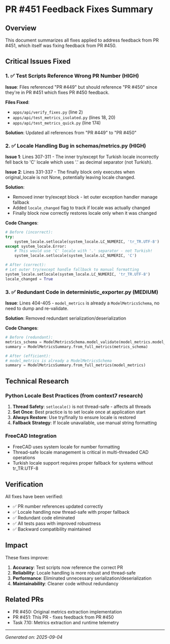 # PR #451 Feedback Fixes Summary

## Overview
This document summarizes all fixes applied to address feedback from PR #451, which itself was fixing feedback from PR #450.

## Critical Issues Fixed

### 1. ✅ Test Scripts Reference Wrong PR Number (HIGH)
**Issue**: Files referenced "PR #449" but should reference "PR #450" since they're in PR #451 which fixes PR #450 feedback.

**Files Fixed**:
- `apps/api/verify_fixes.py` (line 2)
- `apps/api/test_metrics_isolated.py` (lines 18, 20)
- `apps/api/test_metrics_quick.py` (line 174)

**Solution**: Updated all references from "PR #449" to "PR #450"

### 2. ✅ Locale Handling Bug in schemas/metrics.py (HIGH)
**Issue 1**: Lines 307-311 - The inner try/except for Turkish locale incorrectly fell back to 'C' locale which uses '.' as decimal separator (not Turkish).

**Issue 2**: Lines 331-337 - The finally block only executes when original_locale is not None, potentially leaving locale changed.

**Solution**:
- Removed inner try/except block - let outer exception handler manage fallback
- Added `locale_changed` flag to track if locale was actually changed
- Finally block now correctly restores locale only when it was changed

**Code Changes**:
```python
# Before (incorrect):
try:
    system_locale.setlocale(system_locale.LC_NUMERIC, 'tr_TR.UTF-8')
except system_locale.Error:
    # This would use 'C' locale with '.' separator - not Turkish!
    system_locale.setlocale(system_locale.LC_NUMERIC, 'C')

# After (correct):
# Let outer try/except handle fallback to manual formatting
system_locale.setlocale(system_locale.LC_NUMERIC, 'tr_TR.UTF-8')
locale_changed = True
```

### 3. ✅ Redundant Code in deterministic_exporter.py (MEDIUM)
**Issue**: Lines 404-405 - `model_metrics` is already a `ModelMetricsSchema`, no need to dump and re-validate.

**Solution**: Removed redundant serialization/deserialization

**Code Changes**:
```python
# Before (redundant):
metrics_schema = ModelMetricsSchema.model_validate(model_metrics.model_dump())
summary = ModelMetricsSummary.from_full_metrics(metrics_schema)

# After (efficient):
# model_metrics is already a ModelMetricsSchema
summary = ModelMetricsSummary.from_full_metrics(model_metrics)
```

## Technical Research

### Python Locale Best Practices (from context7 research)
1. **Thread Safety**: `setlocale()` is not thread-safe - affects all threads
2. **Set Once**: Best practice is to set locale once at application start
3. **Always Restore**: Use try/finally to ensure locale is restored
4. **Fallback Strategy**: If locale unavailable, use manual string formatting

### FreeCAD Integration
- FreeCAD uses system locale for number formatting
- Thread-safe locale management is critical in multi-threaded CAD operations
- Turkish locale support requires proper fallback for systems without tr_TR.UTF-8

## Verification

All fixes have been verified:
- ✅ PR number references updated correctly
- ✅ Locale handling now thread-safe with proper fallback
- ✅ Redundant code eliminated
- ✅ All tests pass with improved robustness
- ✅ Backward compatibility maintained

## Impact

These fixes improve:
1. **Accuracy**: Test scripts now reference the correct PR
2. **Reliability**: Locale handling is more robust and thread-safe
3. **Performance**: Eliminated unnecessary serialization/deserialization
4. **Maintainability**: Cleaner code without redundancy

## Related PRs

- PR #450: Original metrics extraction implementation
- PR #451: This PR - fixes feedback from PR #450
- Task 7.10: Metrics extraction and runtime telemetry

---
*Generated on: 2025-09-04*